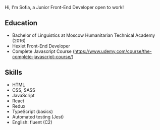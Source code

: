 Hi, I'm Sofia, a Junior Front-End Developer open to work!

## Education

- Bachelor of Linguistics at Moscow Humanitarian Technical Academy (2016)
- Hexlet Front-End Developer
- Complete Javascript Course (https://www.udemy.com/course/the-complete-javascript-course/)

## Skills

- HTML
- CSS, SASS
- JavaScript
- React
- Redux
- TypeScript (basics)
- Automated testing (Jest)
- English: fluent (C2)

